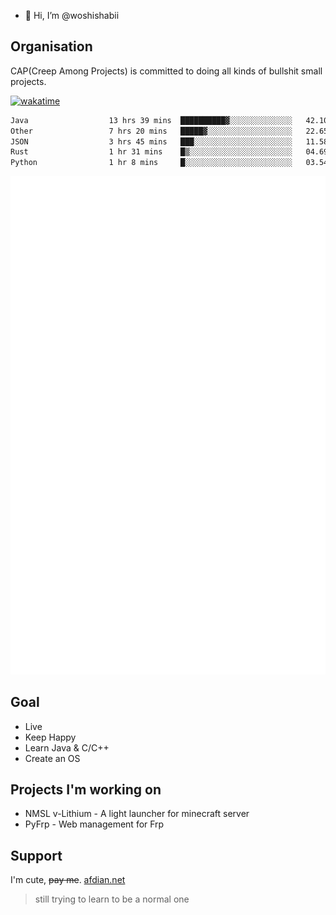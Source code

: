 - 👋 Hi, I’m @woshishabii

## Organisation

CAP(Creep Among Projects) is committed to doing all kinds of bullshit small projects.

[![wakatime](https://wakatime.com/badge/user/34d02784-acc1-4a16-82d7-33fdb53c4ed6.svg)](https://wakatime.com/@34d02784-acc1-4a16-82d7-33fdb53c4ed6)

<!--START_SECTION:waka-->

```txt
Java                  13 hrs 39 mins  ██████████▓░░░░░░░░░░░░░░   42.10 %
Other                 7 hrs 20 mins   █████▓░░░░░░░░░░░░░░░░░░░   22.65 %
JSON                  3 hrs 45 mins   ███░░░░░░░░░░░░░░░░░░░░░░   11.58 %
Rust                  1 hr 31 mins    █▒░░░░░░░░░░░░░░░░░░░░░░░   04.69 %
Python                1 hr 8 mins     █░░░░░░░░░░░░░░░░░░░░░░░░   03.54 %
```

<!--END_SECTION:waka-->

![card](https://github.com/woshishabii/netease-cloud-music-card/blob/main/card.svg)

## Goal
- Live
- Keep Happy
- Learn Java & C/C++
- Create an OS

## Projects I'm working on

- NMSL v-Lithium - A light launcher for minecraft server
- PyFrp - Web management for Frp


## Support
I'm cute, ~~pay me~~.
[afdian.net](https://afdian.net/a/woshishabi)

> still trying to learn to be a normal one

<!---
woshishabii/woshishabii is a ✨ special ✨ repository because its `README.md` (this file) appears on your GitHub profile.
You can click the Preview link to take a look at your changes.
--->
